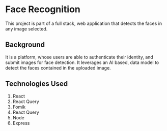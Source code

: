 # Face Recognition

This project is part of a full stack, web application that detects the faces in any image selected.

## Background
It is a platform, whose users are able to authenticate their identity, and submit images for face detection. It leverages an AI based, data model to detect the faces contained in the uploaded image.

## Technologies Used
1. React
2. React Query
3. Fomik
4. React Query
5. Node
6. Express
   

